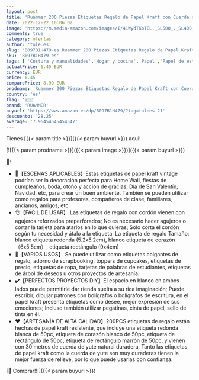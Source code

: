 ```yaml
---
layout: post
title: 'Ruammer 200 Piezas Etiquetas Regalo de Papel Kraft con Cuerda de Yute de 30M  Etiqueta para Bricolaje  Decoración Tarjetas de Boda  Postres  Cumpleaños y Navidad'
date: 2022-12-22 10:06:02
image: 'https://m.media-amazon.com/images/I/41WydTKoTEL._SL500_._SL400_.jpg'
comments: true
category: ofertas
author: 'tole.es'
slug: 'B097B1H479-es Ruammer 200 Piezas Etiquetas Regalo de Papel Kraft con...'
sku: 'B097B1H479-es'
tags: [ 'Costura y manualidades','Hogar y cocina','Papel','Papel de estraza','Papel y manualidades con papel','navidad','ruammer','🇪🇸', ]
actualPrice: 6.45 EUR
currency: EUR
price: 6.45
comparePrice: 8.99 EUR
prodname: 'Ruammer 200 Piezas Etiquetas Regalo de Papel Kraft con Cuerda de Yute de 30M  Etiqueta para Bricolaje  Decoración Tarjetas de Boda  Postres  Cumpleaños y Navidad'
country: 'es'
flag: '🇪🇸'
brand: 'RUAMMER'
buyurl: 'https://www.amazon.es/dp/B097B1H479/?tag=tolees-21'
descuento: '28.25'
average: '7.96454545454547'
---
```


Tienes [{{< param title >}}]({{< param buyurl >}}) aqui!

[![{{< param prodname >}}]({{< param image >}})]({{< param buyurl >}})

🔎:

- 🎁【ESCENAS APLICABLES】Estas etiquetas de papel kraft vintage podrían ser la decoración perfecta para Home Wall, fiestas de cumpleaños, boda, otoño y acción de gracias, Día de San Valentín, Navidad, etc, para crear un buen ambiente. También se pueden utilizar como regalos para profesores, compañeros de clase, familiares, ancianos, amigos, etc.
- 👌【FÁCIL DE USAR】 Las etiquetas de regalo con cordón vienen con agujeros reforzados preperforados; No es necesario hacer agujeros o cortar la tarjeta para atarlos en lo que quieras; Solo corta el cordón según tu necesidad y átalo a la etiqueta. La etiqueta de regalo Tamaño: blanco etiqueta redonda (5.2x5.2cm), blanco etiqueta de corazón（6x5.5cm）, etiqueta rectángulo (9x4cm)
- 🎄【VARIOS USOS】 Se puede utilizar como etiquetas colgantes de regalo, adorno de scrapbooking, toppers de cupcakes, etiquetas de precio, etiquetas de ropa, tarjetas de palabras de estudiantes, etiquetas de árbol de deseos u otros proyectos de artesanía.
- ✔️【PERFECTOS PROYECTOS DIY】El espacio en blanco en ambos lados puede permitirle dar rienda suelta a su rica imaginación; Puede escribir, dibujar patrones con bolígrafos o bolígrafos de escritura, en el papel kraft presenta etiquetas como desee, mejor expresión de sus emociones; Incluso también utilizar pegatinas, cinta de papel, sello de tinta en él.
- ❤️【ARTESANÍA DE ALTA CALIDAD】200PCS etiquetas de regalo están hechas de papel kraft resistente, que incluye una etiqueta redonda blanca de 50pc, etiqueta de corazón blanco de 50pc, etiqueta de rectángulo de 50pc, etiqueta de rectángulo marrón de 50pc, y vienen con 30 metros de cuerda de yute natural duradera, Tanto las etiquetas de papel kraft como la cuerda de yute son muy duraderas tienen la mejor fuerza de relieve, por lo que puede usarlas con confianza.

[🛒 Comprar!!!]({{< param buyurl >}})
